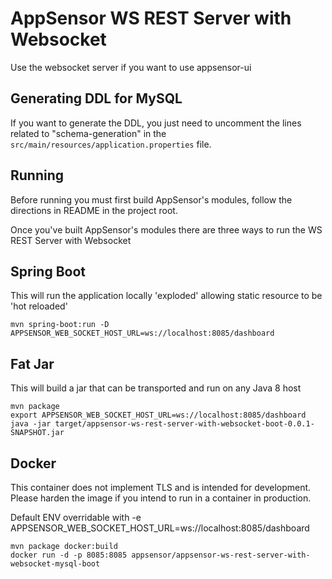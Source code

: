 AppSensor WS REST Server with Websocket
==========
Use the websocket server if you want to use appsensor-ui

Generating DDL for MySQL
------------------------
If you want to generate the DDL, you just need to uncomment the lines related to "schema-generation" in the `src/main/resources/application.properties` file.

Running
-------

Before running you must first build AppSensor's modules, follow the directions in README in the project root.

Once you've built AppSensor's modules there are three ways to run the WS REST Server with Websocket

Spring Boot
------------
This will run the application locally 'exploded' allowing static resource to be 'hot reloaded'
```
mvn spring-boot:run -D APPSENSOR_WEB_SOCKET_HOST_URL=ws://localhost:8085/dashboard
```

Fat Jar
------------
This will build a jar that can be transported and run on any Java 8 host
```
mvn package
export APPSENSOR_WEB_SOCKET_HOST_URL=ws://localhost:8085/dashboard
java -jar target/appsensor-ws-rest-server-with-websocket-boot-0.0.1-SNAPSHOT.jar
```

Docker
-----------
This container does not implement TLS and is intended for development. Please harden the image if you intend
to run in a container in production.

Default ENV overridable with -e
APPSENSOR_WEB_SOCKET_HOST_URL=ws://localhost:8085/dashboard
```
mvn package docker:build
docker run -d -p 8085:8085 appsensor/appsensor-ws-rest-server-with-websocket-mysql-boot
```
